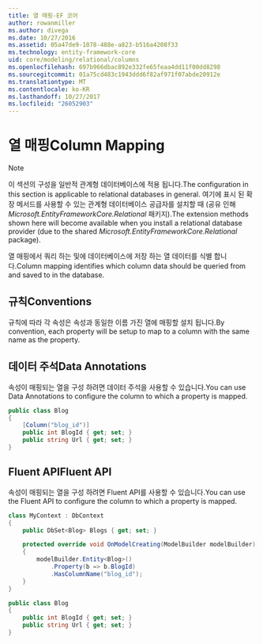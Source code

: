```yaml
---
title: 열 매핑-EF 코어
author: rowanmiller
ms.author: divega
ms.date: 10/27/2016
ms.assetid: 05a47de9-1078-488e-a823-b516a4208f33
ms.technology: entity-framework-core
uid: core/modeling/relational/columns
ms.openlocfilehash: 697b966dbac892e332fe65feaa4dd11f00dd8298
ms.sourcegitcommit: 01a75cd483c1943ddd6f82af971f07abde20912e
ms.translationtype: MT
ms.contentlocale: ko-KR
ms.lasthandoff: 10/27/2017
ms.locfileid: "26052903"
---
```

# <a name="column-mapping"></a><span data-ttu-id="83b13-102">열 매핑</span><span class="sxs-lookup"><span data-stu-id="83b13-102">Column Mapping</span></span>

> [!NOTE]  
> <span data-ttu-id="83b13-103">이 섹션의 구성을 일반적 관계형 데이터베이스에 적용 됩니다.</span><span class="sxs-lookup"><span data-stu-id="83b13-103">The configuration in this section is applicable to relational databases in general.</span></span> <span data-ttu-id="83b13-104">여기에 표시 된 확장 메서드를 사용할 수 있는 관계형 데이터베이스 공급자를 설치할 때 (공유 인해 *Microsoft.EntityFrameworkCore.Relational* 패키지).</span><span class="sxs-lookup"><span data-stu-id="83b13-104">The extension methods shown here will become available when you install a relational database provider (due to the shared *Microsoft.EntityFrameworkCore.Relational* package).</span></span>

<span data-ttu-id="83b13-105">열 매핑에서 쿼리 하는 및에 데이터베이스에 저장 하는 열 데이터를 식별 합니다.</span><span class="sxs-lookup"><span data-stu-id="83b13-105">Column mapping identifies which column data should be queried from and saved to in the database.</span></span>

## <a name="conventions"></a><span data-ttu-id="83b13-106">규칙</span><span class="sxs-lookup"><span data-stu-id="83b13-106">Conventions</span></span>

<span data-ttu-id="83b13-107">규칙에 따라 각 속성은 속성과 동일한 이름 가진 열에 매핑할 설치 됩니다.</span><span class="sxs-lookup"><span data-stu-id="83b13-107">By convention, each property will be setup to map to a column with the same name as the property.</span></span>

## <a name="data-annotations"></a><span data-ttu-id="83b13-108">데이터 주석</span><span class="sxs-lookup"><span data-stu-id="83b13-108">Data Annotations</span></span>

<span data-ttu-id="83b13-109">속성이 매핑되는 열을 구성 하려면 데이터 주석을 사용할 수 있습니다.</span><span class="sxs-lookup"><span data-stu-id="83b13-109">You can use Data Annotations to configure the column to which a property is mapped.</span></span>

<!-- [!code-csharp[Main](samples/core/relational/Modeling/DataAnnotations/Samples/Relational/Column.cs?highlight=3)] -->
``` csharp
public class Blog
{
    [Column("blog_id")]
    public int BlogId { get; set; }
    public string Url { get; set; }
}
```

## <a name="fluent-api"></a><span data-ttu-id="83b13-110">Fluent API</span><span class="sxs-lookup"><span data-stu-id="83b13-110">Fluent API</span></span>

<span data-ttu-id="83b13-111">속성이 매핑되는 열을 구성 하려면 Fluent API를 사용할 수 있습니다.</span><span class="sxs-lookup"><span data-stu-id="83b13-111">You can use the Fluent API to configure the column to which a property is mapped.</span></span>

<!-- [!code-csharp[Main](samples/core/relational/Modeling/FluentAPI/Samples/Relational/Column.cs?highlight=7,8,9)] -->
``` csharp
class MyContext : DbContext
{
    public DbSet<Blog> Blogs { get; set; }

    protected override void OnModelCreating(ModelBuilder modelBuilder)
    {
        modelBuilder.Entity<Blog>()
            .Property(b => b.BlogId)
            .HasColumnName("blog_id");
    }
}

public class Blog
{
    public int BlogId { get; set; }
    public string Url { get; set; }
}
```
